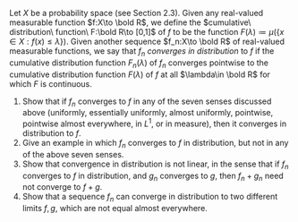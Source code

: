 Let $X$ be a probability space (see Section 2.3). Given any real-valued measurable function $f:X\to \bold R$, we define the $cumulative\ distribution\ function\ F:\bold R\to [0,1]$ of $f$ to be the function $F(\lambda)\coloneqq \mu(\{x\in X:f(x)\le \lambda\})$. Given another sequence $f_n:X\to \bold R$ of real-valued measurable functions, we say that $f_n\ converges\ in\ distribution$ to $f$ if the cumulative distribution function $F_n(\lambda)$ of $f_n$ converges pointwise to the cumulative distribution function $F(\lambda)$ of $f$ at all $\lambda\in \bold R$ for which $F$ is continuous.
1. Show that if $f_n$ converges to $f$ in any of the seven senses discussed above (uniformly, essentially uniformly, almost uniformly, pointwise, pointwise almost everywhere, in $L^1$, or in measure), then it converges in distribution to $f$.
2. Give an example in which $f_n$ converges to $f$ in distribution, but not in any of the above seven senses.
3. Show that convergence in distribution is not linear, in the sense that if $f_n$ converges to $f$ in distribution, and $g_n$ converges to $g$, then $f_n+g_n$ need not converge to $f+g$.
4. Show that a sequence $f_n$ can converge in distribution to two different limits $f,g$, which are not equal almost everywhere.